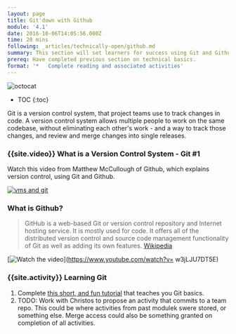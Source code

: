 ```yaml
---
layout: page
title: Git'down with Github
module: '4.1'
date: 2016-10-06T14:05:56.000Z
time: 20 mins
following: _articles/technically-open/github.md
summary: This section will set learners for success using Git and Github.
prereq: Have completed previous section on technical basics.
format: '*   Complete reading and associated activities'
---
```

![octocat]({{site.baseurl}}/img/octocat.jpg)

* TOC
{:toc}

Git is a version control system, that project teams use to track changes in code.  A version control system allows multiple people to work on the same codebase, without eliminating each other's work - and a way to track those changes, and review and merge changes into single releases.

### {{site.video}} What is a Version Control System - Git #1

Watch this video from Matthew McCullough of Github, which explains version control, using Git and Github.

[![vms and git]({{site.baseurl}}/img/git.png)](https://vimeo.com/41027679 "Git Basics - Click to Watch!")

### What is Github?

> GitHub is a web-based Git or version control repository and Internet hosting service. It is mostly used for code. It offers all of the distributed version control and source code management functionality of Git as well as adding its own features.  [Wikipedia](https://en.wikipedia.org/wiki/GitHub)

[![Watch the video](https://img.youtube.com/vi/w3jLJU7DT5E/0.jpg)](https://www.youtube.com/watch?v= w3jLJU7DT5E) 

### {{site.activity}} Learning Git

1. Complete [this short, and fun tutorial](https://try.github.io/levels/1/challenges/1) that teaches you Git basics.
2. TODO: Work with Christos to propose an activity that commits to a team repo. This could be where activities from past modulek swere stored, or  something else. Merge access could also be something granted on completion of all activities.
